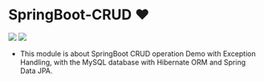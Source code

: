 # SpringBoot-CRUD ❤️

![](https://img.shields.io/github/languages/count/gowthamrajk/SpringBoot-CRUD)   ![](https://img.shields.io/github/languages/top/gowthamrajk/SpringBoot-CRUD)

- This module is about SpringBoot CRUD operation Demo with Exception Handling, with the MySQL database with Hibernate ORM and Spring Data JPA.
